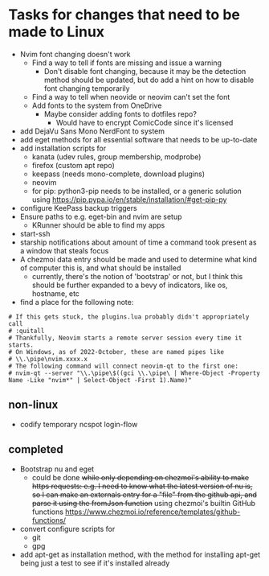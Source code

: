# Tasks for changes that need to be made to Linux

- Nvim font changing doesn't work
  - Find a way to tell if fonts are missing and issue a warning
    - Don't disable font changing, because it may be the detection method should be updated, but do add a hint on how to disable font changing temporarily
  - Find a way to tell when neovide or neovim can't set the font
  - Add fonts to the system from OneDrive
    - Maybe consider adding fonts to dotfiles repo?
      - Would have to encrypt ComicCode since it's licensed
- add DejaVu Sans Mono NerdFont to system
- add eget methods for all essential software that needs to be up-to-date
- add installation scripts for
  - kanata (udev rules, group membership, modprobe)
  - firefox (custom apt repo)
  - keepass (needs mono-complete, download plugins)
  - neovim
  - for pip: python3-pip needs to be installed, or a generic solution using <https://pip.pypa.io/en/stable/installation/#get-pip-py>
- configure KeePass backup triggers
- Ensure paths to e.g. eget-bin and  nvim are setup
  - KRunner should be able to find my apps
- start-ssh
- starship notifications about amount of time a command took present as a window that steals focus
- A chezmoi data entry should be made and used to determine what kind of computer this is, and what should be installed
  - currently, there's the notion of 'bootstrap' or not, but I think this should be further expanded to a bevy of indicators, like os, hostname, etc
- find a place for the following note:

```
# If this gets stuck, the plugins.lua probably didn't appropriately call
# :quitall
# Thankfully, Neovim starts a remote server session every time it starts.
# On Windows, as of 2022-October, these are named pipes like
# \\.\pipe\nvim.xxxx.x
# The following command will connect neovim-qt to the first one:
# nvim-qt --server "\\.\pipe\$((gci \\.\pipe\ | Where-Object -Property Name -Like "nvim*" | Select-Object -First 1).Name)"
```

## non-linux

- codify temporary ncspot login-flow

## completed

- Bootstrap nu and eget
  - could be done ~~while only depending on chezmoi's ability to make https requests: e.g. I need to know what the latest version of nu is, so I can make an externals entry for a "file" from the github api, and parse it using the fromJson function~~ using chezmoi's builtin GitHub functions <https://www.chezmoi.io/reference/templates/github-functions/>
- convert configure scripts for
  - git
  - gpg
- add apt-get as installation method, with the method for installing apt-get being just a test to see if it's installed already
